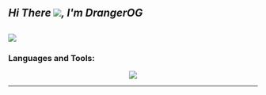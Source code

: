 

<!---
mtbr29/mtbr29 is a ✨ special ✨ repository because its `README.md` (this file) appears on your GitHub profile.
You can click the Preview link to take a look at your changes.
--->

## ***Hi There ![](https://user-images.githubusercontent.com/18350557/176309783-0785949b-9127-417c-8b55-ab5a4333674e.gif), I'm DrangerOG***


[![](https://awesome-github-stats.azurewebsites.net/user-stats/DrangerOG?cardType=github&theme=dark&preferLogin=false&Text=1DDD13&Title=21DD00)](https://git.io/awesome-stats-card)
---

### Languages and Tools:

<p align="center">
  <a href="">
    <img src="https://skillicons.dev/icons?i=discord,bots,github," />
  </a>
</p>

---------------
